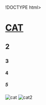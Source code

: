 !DOCTYPE html>
<html lang="en">
<head>
    <meta charset="UTF-8">
    <meta http-equiv="X-UA-Compatible" content="IE=edge">
    <meta name="viewport" content="width=device-width, initial-scale=1.0">
    <title>Document</title>
</head>
<body>
    <h1><u>CAT</u></h1>
    <h2>2</h2>
    <h3>3</h3>
    <h4>4</h4>
    <h5>5</h5>
    <img src="125075.jpg" alt="cat">
    <img src="article-5bd182cf13ebb.jpg" alt="cat2"   


</body>
</html>
